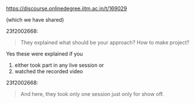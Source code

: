 https://discourse.onlinedegree.iitm.ac.in/t/169029

(which we have shared)</p>
<aside class="quote group-ds-students" data-post="310" data-topic="169029" data-username="23f2002668">
<div class="title">
<div class="quote-controls"></div>
 23f2002668:</div>
<blockquote>
<p>They explained what should be your approach? How to make project?</p>
</blockquote>
</aside>
<p>Yes these were explained if you</p>
<ol>
<li>either took part in any live session or</li>
<li>watched the recorded video</li>
</ol>
<aside class="quote group-ds-students" data-post="310" data-topic="169029" data-username="23f2002668">
<div class="title">
<div class="quote-controls"></div>
 23f2002668:</div>
<blockquote>
<p>And here, they took only one session just only for show off.